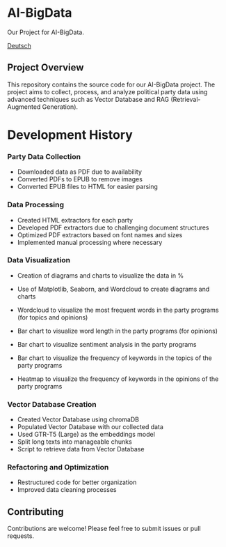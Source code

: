 # **AI-BigData**

Our Project for AI-BigData.

[Deutsch](Daten/Others/README-de.md)

## **Project Overview**

This repository contains the source code for our AI-BigData project. The project aims to collect, process, and analyze political party data using advanced techniques such as Vector Database and RAG (Retrieval-Augmented Generation).



# **Development History**

### **Party Data Collection**

- Downloaded data as PDF due to availability
- Converted PDFs to EPUB to remove images
- Converted EPUB files to HTML for easier parsing

### **Data Processing**

- Created HTML extractors for each party
- Developed PDF extractors due to challenging document structures
- Optimized PDF extractors based on font names and sizes
- Implemented manual processing where necessary

### **Data Visualization**

- Creation of diagrams and charts to visualize the data in %
- Use of Matplotlib, Seaborn, and Wordcloud to create diagrams and charts

- Wordcloud to visualize the most frequent words in the party programs (for topics and opinions)
- Bar chart to visualize word length in the party programs (for opinions)
- Bar chart to visualize sentiment analysis in the party programs
- Bar chart to visualize the frequency of keywords in the topics of the party programs
- Heatmap to visualize the frequency of keywords in the opinions of the party programs

### **Vector Database Creation**

- Created Vector Database using chromaDB
- Populated Vector Database with our collected data
- Used GTR-T5 (Large) as the embeddings model
- Split long texts into manageable chunks
- Script to retrieve data from Vector Database

### **Refactoring and Optimization**
- Restructured code for better organization
- Improved data cleaning processes


## **Contributing**

Contributions are welcome! Please feel free to submit issues or pull requests.
